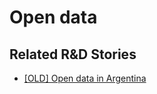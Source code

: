 # Open data

<!-- !!DO NOT REMOVE!! start autogenerated hyperlinks -->
## Related R&D Stories
- [[OLD] Open data in Argentina](/stories/?doc=ARG_01)
<!-- !!DO NOT REMOVE!! end autogenerated hyperlinks -->